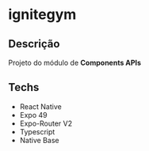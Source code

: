 # ignitegym

## Descrição

Projeto do módulo de **Components APIs**

## Techs

- React Native
- Expo 49
- Expo-Router V2
- Typescript
- Native Base
